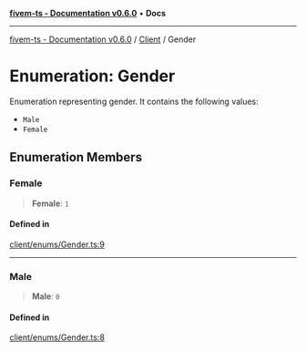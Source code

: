 [**fivem-ts - Documentation v0.6.0**](../../../README.md) • **Docs**

***

[fivem-ts - Documentation v0.6.0](../../../README.md) / [Client](../README.md) / Gender

# Enumeration: Gender

Enumeration representing gender.
It contains the following values:
- `Male`
- `Female`

## Enumeration Members

### Female

> **Female**: `1`

#### Defined in

[client/enums/Gender.ts:9](https://github.com/Purpose-Dev/fivem-ts/blob/main/src/client/enums/Gender.ts#L9)

***

### Male

> **Male**: `0`

#### Defined in

[client/enums/Gender.ts:8](https://github.com/Purpose-Dev/fivem-ts/blob/main/src/client/enums/Gender.ts#L8)

